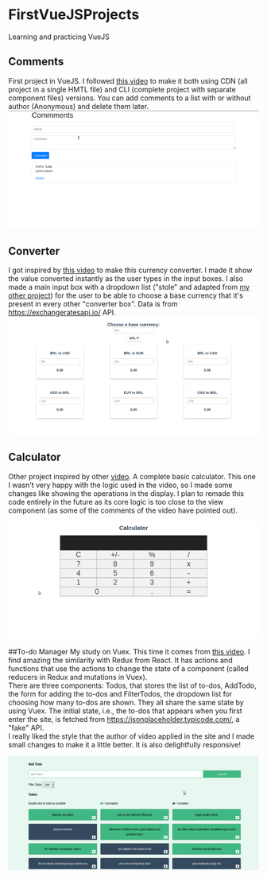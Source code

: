 # FirstVueJSProjects
Learning and practicing VueJS

## Comments
First project in VueJS. I followed <a href="https://www.youtube.com/watch?v=cSa-SMVMGsE">this video</a> to make it both using CDN (all project in a single HMTL file) and CLI (complete project with separate component files) versions. You can add comments to a list with or without author (Anonymous) and delete them later. <br/>
![Comments site](https://github.com/arturo32/FirstVueJSProjects/blob/master/images/comments.gif)

## Converter
I got inspired by <a href="https://www.youtube.com/watch?v=tIEa3MRBpI0&t=1820s">this video</a> to make this currency converter. I made it show the value converted instantly as the user types in the input boxes. I also made a main input box with a dropdown list ("stole" and adapted from <a href="https://github.com/arturo32/arturo32.github.io">my other project</a>) for the user to be able to choose a base currency that it's present in every other "converter box". Data is from https://exchangeratesapi.io/ API.<br/>
![Converter site](https://github.com/arturo32/FirstVueJSProjects/blob/master/images/converter.gif)

## Calculator
Other project inspired by other <a href="https://www.youtube.com/watch?v=m1_ih43p24s">video</a>. A complete basic calculator. This one I wasn't very happy with the logic used in the video, so I made some changes like showing the operations in the display. I plan to remade this code entirely in the future as its core logic is too close to the view component (as some of the comments of the video have pointed out). <br/>

![Calculator site](https://github.com/arturo32/FirstVueJSProjects/blob/master/images/calculator.gif)


##To-do Manager
My study on Vuex. This time it comes from <a href="">this video</a>. I find amazing the similarity with Redux from React. It has actions and functions that use the actions to change the state of a component (called reducers in Redux and mutations in Vuex). <br/>
There are three components: Todos, that stores the list of to-dos, AddTodo, the form for adding the to-dos and FilterTodos, the dropdown list for choosing how many to-dos are shown. They all share the same state by using Vuex. The initial state, i.e., the to-dos that appears when you first enter the site, is fetched from https://jsonplaceholder.typicode.com/, a "fake" API. <br/>
I really liked the style that the author of video applied in the site and I made small changes to make it a little better. It is also delightfully responsive! <br/>

![To-do Manager site](https://github.com/arturo32/FirstVueJSProjects/blob/master/images/vuex-todo-manager.gif)